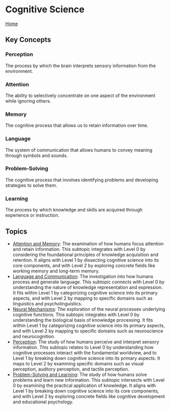 # Cognitive Science

[Home](../README.md)

## Key Concepts

### Perception

The process by which the brain interprets sensory information from the environment.

### Attention

The ability to selectively concentrate on one aspect of the environment while ignoring others.

### Memory

The cognitive process that allows us to retain information over time.

### Language

The system of communication that allows humans to convey meaning through symbols and sounds.

### Problem-Solving

The cognitive process that involves identifying problems and developing strategies to solve them.

### Learning

The process by which knowledge and skills are acquired through experience or instruction.

## Topics

- [Attention and Memory](attention_and_memory/README.md): The examination of how humans focus attention and retain information. This subtopic integrates with Level 0 by considering the foundational principles of knowledge acquisition and retention. It aligns with Level 1 by dissecting cognitive science into its core components, and with Level 2 by exploring concrete fields like working memory and long-term memory.
- [Language and Communication](language_and_communication/README.md): The investigation into how humans process and generate language. This subtopic connects with Level 0 by understanding the nature of knowledge representation and expression. It fits within Level 1 by categorizing cognitive science into its primary aspects, and with Level 2 by mapping to specific domains such as linguistics and psycholinguistics.
- [Neural Mechanisms](neural_mechanisms/README.md): The exploration of the neural processes underlying cognitive functions. This subtopic integrates with Level 0 by understanding the biological basis of knowledge processing. It fits within Level 1 by categorizing cognitive science into its primary aspects, and with Level 2 by mapping to specific domains such as neuroscience and neurocognition.
- [Perception](perception/README.md): The study of how humans perceive and interpret sensory information. This subtopic relates to Level 0 by understanding how cognitive processes interact with the fundamental worldview, and to Level 1 by breaking down cognitive science into its primary aspects. It maps to Level 2 by examining specific domains such as visual perception, auditory perception, and tactile perception.
- [Problem-Solving and Learning](problem-solving_and_learning/README.md): The study of how humans solve problems and learn new information. This subtopic intersects with Level 0 by examining the practical application of knowledge. It aligns with Level 1 by breaking down cognitive science into its core components, and with Level 2 by exploring concrete fields like cognitive development and educational psychology.
